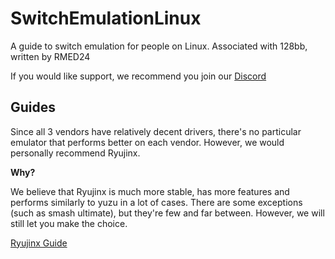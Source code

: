 # SwitchEmulationLinux

A guide to switch emulation for people on Linux. Associated with 128bb, written by RMED24

If you would like support, we recommend you join our [Discord](https://discord.gg/NF38g3ENVc)

## Guides

Since all 3 vendors have relatively decent drivers, there's no particular emulator that performs better on each vendor. However, we would personally recommend Ryujinx.

**Why?**

We believe that Ryujinx is much more stable, has more features and performs similarly to yuzu in a lot of cases. There are some exceptions (such as smash ultimate), but they're few and far between. However, we will still let you make the choice.

[Ryujinx Guide](https://github.com/Abd-007/Switch-Emulators-Guide/blob/main/Yuzu.md)
